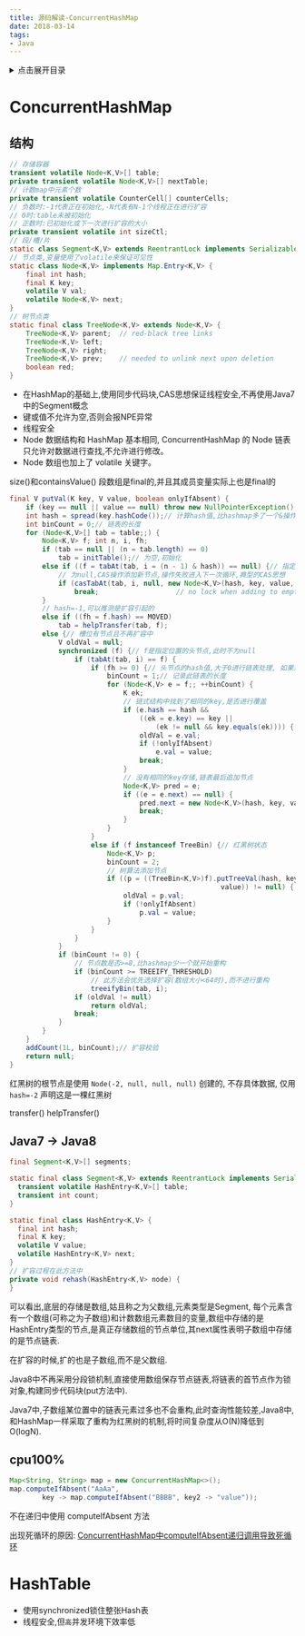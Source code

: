 ```yaml
---
title: 源码解读-ConcurrentHashMap
date: 2018-03-14
tags:
- Java
---
```

<details>
<summary>点击展开目录</summary>
<!-- TOC -->

- [ConcurrentHashMap](#concurrenthashmap)
    - [结构](#结构)
    - [Java7 -> Java8](#java7---java8)
    - [cpu100](#cpu100)
- [HashTable](#hashtable)

<!-- /TOC -->
</details>

# ConcurrentHashMap

## 结构

```Java
// 存储容器
transient volatile Node<K,V>[] table;
private transient volatile Node<K,V>[] nextTable;
// 计数map中元素个数
private transient volatile CounterCell[] counterCells;
// 负数时:-1代表正在初始化,-N代表有N-1个线程正在进行扩容
// 0时:table未被初始化
// 正数时:已初始化或下一次进行扩容的大小
private transient volatile int sizeCtl;
// 段/槽/片
static class Segment<K,V> extends ReentrantLock implements Serializable {}
// 节点类,变量使用了volatile来保证可见性
static class Node<K,V> implements Map.Entry<K,V> {
    final int hash;
    final K key;
    volatile V val;
    volatile Node<K,V> next;
}
// 树节点类
static final class TreeNode<K,V> extends Node<K,V> {
    TreeNode<K,V> parent;  // red-black tree links
    TreeNode<K,V> left;
    TreeNode<K,V> right;
    TreeNode<K,V> prev;    // needed to unlink next upon deletion
    boolean red;
}
```

* 在HashMap的基础上,使用同步代码块,CAS思想保证线程安全,不再使用Java7中的Segment概念
* 键或值不允许为空,否则会报NPE异常
* 线程安全
* Node 数据结构和 HashMap 基本相同, ConcurrentHashMap 的 Node 链表只允许对数据进行查找,不允许进行修改。
* Node 数组也加上了 volatile 关键字。


size()和containsValue()
段数组是final的,并且其成员变量实际上也是final的


```Java
final V putVal(K key, V value, boolean onlyIfAbsent) {
    if (key == null || value == null) throw new NullPointerException();
    int hash = spread(key.hashCode());// 计算hash值,比hashmap多了一个&操作
    int binCount = 0;// 链表的长度
    for (Node<K,V>[] tab = table;;) {
        Node<K,V> f; int n, i, fh;
        if (tab == null || (n = tab.length) == 0)
            tab = initTable();// 为空,初始化
        else if ((f = tabAt(tab, i = (n - 1) & hash)) == null) {// 指定位置的节点的第一个节点
            // 为null,CAS操作添加新节点,操作失败进入下一次循环,典型的CAS思想
            if (casTabAt(tab, i, null, new Node<K,V>(hash, key, value, null)))
                break;                   // no lock when adding to empty bin
        }
        // hash=-1,可以推测是扩容引起的
        else if ((fh = f.hash) == MOVED)
            tab = helpTransfer(tab, f);
        else {// 槽位有节点且不再扩容中
            V oldVal = null;
            synchronized (f) {// f是指定位置的头节点,此时不为null
                if (tabAt(tab, i) == f) {
                    if (fh >= 0) {// 头节点的hash值,大于0进行链表处理, 如果是红黑树, 槽位的根节点是没有具体数据的, hash=-2表示这是红黑树
                        binCount = 1;// 记录此链表的长度
                        for (Node<K,V> e = f;; ++binCount) {
                            K ek;
                            // 链式结构中找到了相同的key,是否进行覆盖
                            if (e.hash == hash &&
                                ((ek = e.key) == key ||
                                    (ek != null && key.equals(ek)))) {
                                oldVal = e.val;
                                if (!onlyIfAbsent)
                                    e.val = value;
                                break;
                            }
                            // 没有相同的key存储,链表最后追加节点
                            Node<K,V> pred = e;
                            if ((e = e.next) == null) {
                                pred.next = new Node<K,V>(hash, key, value, null);
                                break;
                            }
                        }
                    }
                    else if (f instanceof TreeBin) {// 红黑树状态
                        Node<K,V> p;
                        binCount = 2;
                        // 树算法添加节点
                        if ((p = ((TreeBin<K,V>)f).putTreeVal(hash, key,
                                                    value)) != null) {
                            oldVal = p.val;
                            if (!onlyIfAbsent)
                                p.val = value;
                        }
                    }
                }
            }
            if (binCount != 0) {
                // 节点数是否>=8,比hashmap少一个就开始重构
                if (binCount >= TREEIFY_THRESHOLD)
                    // 此方法会优先选择扩容(数组大小<64时),而不进行重构
                    treeifyBin(tab, i);
                if (oldVal != null)
                    return oldVal;
                break;
            }
        }
    }
    addCount(1L, binCount);// 扩容校验
    return null;
}
```

红黑树的根节点是使用 `Node(-2, null, null, null)` 创建的, 不存具体数据, 仅用 `hash=-2` 声明这是一棵红黑树

transfer()
helpTransfer()


## Java7 -> Java8

```Java
final Segment<K,V>[] segments;

static final class Segment<K,V> extends ReentrantLock implements Serializable {
  transient volatile HashEntry<K,V>[] table;
  transient int count;
}

static final class HashEntry<K,V> {
  final int hash;
  final K key;
  volatile V value;
  volatile HashEntry<K,V> next;
}
// 扩容过程在此方法中
private void rehash(HashEntry<K,V> node) {
}
```

可以看出,底层的存储是数组,姑且称之为父数组,元素类型是Segment,
每个元素含有一个数组(可称之为子数组)和计数数组元素数目的变量,数组中存储的是HashEntry类型的节点,是真正存储数组的节点单位,其next属性表明子数组中存储的是节点链表.

在扩容的时候,扩的也是子数组,而不是父数组.

Java8中不再采用分段锁机制,直接使用数组保存节点链表,将链表的首节点作为锁对象,构建同步代码块(put方法中).

Java7中,子数组某位置中的链表元素过多也不会重构,此时查询性能较差,Java8中,和HashMap一样采取了重构为红黑树的机制,将时间复杂度从O(N)降低到O(logN).

## cpu100%

```Java
Map<String, String> map = new ConcurrentHashMap<>();
map.computeIfAbsent("AaAa",
        key -> map.computeIfAbsent("BBBB", key2 -> "value"));
```
不在递归中使用 computeIfAbsent 方法

出现死循环的原因: [ConcurrentHashMap中computeIfAbsent递归调用导致死循环](https://blog.csdn.net/weixin_42083242/article/details/85223512)

# HashTable

* 使用synchronized锁住整张Hash表
* 线程安全,但`高`并发环境下效率低
